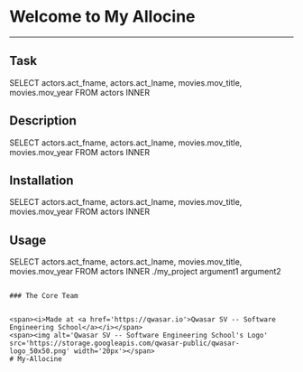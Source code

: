 # Welcome to My Allocine
***

## Task
SELECT actors.act_fname, actors.act_lname, movies.mov_title, movies.mov_year FROM actors INNER
## Description
SELECT actors.act_fname, actors.act_lname, movies.mov_title, movies.mov_year FROM actors INNER
## Installation
SELECT actors.act_fname, actors.act_lname, movies.mov_title, movies.mov_year FROM actors INNER
## Usage
SELECT actors.act_fname, actors.act_lname, movies.mov_title, movies.mov_year FROM actors INNER
./my_project argument1 argument2
```

### The Core Team


<span><i>Made at <a href='https://qwasar.io'>Qwasar SV -- Software Engineering School</a></i></span>
<span><img alt='Qwasar SV -- Software Engineering School's Logo' src='https://storage.googleapis.com/qwasar-public/qwasar-logo_50x50.png' width='20px'></span>
# My-Allocine
